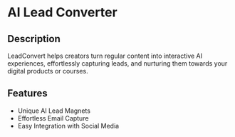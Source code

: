 # AI Lead Converter

## Description

LeadConvert helps creators turn regular content into interactive AI experiences, effortlessly capturing leads, and nurturing them towards your digital products or courses.

## Features

- Unique AI Lead Magnets
- Effortless Email Capture
- Easy Integration with Social Media
